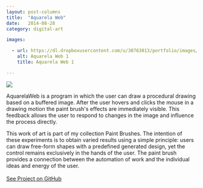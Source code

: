 ```yaml
---
layout: post-columns
title:  "Aquarela Web"
date:   2014-08-28
category: digital-art

images:

  - url: https://dl.dropboxusercontent.com/u/30763013/portfolio/images/digital%20art/aquarelaWeb/screenshot-1.png
    alt: Aquarela Web 1
    title: Aquarela Web 1

---
```

<img src="https://dl.dropboxusercontent.com/u/30763013/portfolio/images/digital%20art/aquarelaWeb/screenshot-1.png">

<div class="container">
	<p>
		AquarelaWeb is a program in which the user can draw a procedural drawing based on a buffered image. After the user hovers and clicks the mouse in a drawing motion the paint brush's effects are immediately visible. This feedback allows the user to respond to changes in the image and influence the process directly.
	</p>
	<p>
		This work of art is part of my collection Paint Brushes. The intention of these experiments is to obtain varied results using a simple principle: users can draw free-form shapes with a predefined generated design, yet the control remains exclusively in the hands of the user. The paint brush provides a connection between the automation of work and the individual ideas and energy of the user.
		<br>
		<br>
		<a href="https://github.com/alejandrogarciasalas/aquarelaWeb">See Project on GitHub</a>
	</p>
</div>
